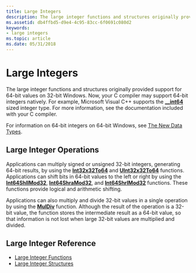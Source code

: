 ```yaml
---
title: Large Integers
description: The large integer functions and structures originally provided support for 64-bit values on 32-bit Windows.
ms.assetid: db4ffbd5-d9e4-4c95-83cc-6f0691c080d2
keywords:
- large integers
ms.topic: article
ms.date: 05/31/2018
---
```


# Large Integers

The large integer functions and structures originally provided support for 64-bit values on 32-bit Windows. Now, your C compiler may support 64-bit integers natively. For example, Microsoft Visual C++ supports the [**\_\_int64**](/windows/desktop/Midl/--int64) sized integer type. For more information, see the documentation included with your C compiler.

For information on 64-bit integers on 64-bit Windows, see [The New Data Types](/windows/desktop/WinProg64/the-new-data-types).

## Large Integer Operations

Applications can multiply signed or unsigned 32-bit integers, generating 64-bit results, by using the [**Int32x32To64**](/windows/desktop/api/Winnt/nf-winnt-int32x32to64) and [**UInt32x32To64**](/windows/desktop/api/Winnt/nf-winnt-uint32x32to64) functions. Applications can shift bits in 64-bit values to the left or right by using the [**Int64ShllMod32**](/windows/desktop/api/Winnt/nf-winnt-int64shllmod32), [**Int64ShraMod32**](/windows/desktop/api/Winnt/nf-winnt-int64shramod32), and [**Int64ShrlMod32**](/windows/desktop/api/Winnt/nf-winnt-int64shrlmod32) functions. These functions provide logical and arithmetic shifting.

Applications can also multiply and divide 32-bit values in a single operation by using the [**MulDiv**](/windows/desktop/api/Winbase/nf-winbase-muldiv) function. Although the result of the operation is a 32-bit value, the function stores the intermediate result as a 64-bit value, so that information is not lost when large 32-bit values are multiplied and divided.

## Large Integer Reference

-   [Large Integer Functions](large-integer-functions.md)
-   [Large Integer Structures](large-integer-structures.md)

 

 